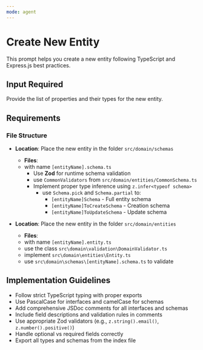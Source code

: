 ```yaml
---
mode: agent
---
```


# Create New Entity

This prompt helps you create a new entity following TypeScript and Express.js best practices.

## Input Required

Provide the list of properties and their types for the new entity.

## Requirements

### File Structure

- **Location**: Place the new entity in the folder `src/domain/schemas`

  - **Files**:
  - with name `[entityName].schema.ts`
    - Use **Zod** for runtime schema validation
    - use `CommonValidators` from `src/domain/entities/CommonSchema.ts`
    - Implement proper type inference using `z.infer<typeof schema>`
      - use `Schema.pick` and `Schema.partial` to:
        - `[entityName]Schema` - Full entity schema
        - `[entityName]ToCreateSchema` - Creation schema
        - `[entityName]ToUpdateSchema` - Update schema

- **Location**: Place the new entity in the folder `src/domain/entities`

  - **Files**:
  - with name `[entityName].entity.ts`
  - use the class `src\domain\validation\DomainValidator.ts`
  - implement `src\domain\entities\Entity.ts`
  - use `src\domain\schemas\[entityName].schema.ts` to validate

## Implementation Guidelines

- Follow strict TypeScript typing with proper exports
- Use PascalCase for interfaces and camelCase for schemas
- Add comprehensive JSDoc comments for all interfaces and schemas
- Include field descriptions and validation rules in comments
- Use appropriate Zod validators (e.g., `z.string().email()`, `z.number().positive()`)
- Handle optional vs required fields correctly
- Export all types and schemas from the index file
